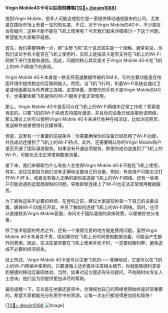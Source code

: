 **Virgin Mobile4G卡可以註冊飛機嗎[[TG💪+ @esim1088](https://t.me/s/esim1088)]**

提到Virgin Mobile，很多人可能会想到它是一家提供移动通信服务的公司，尤其是在国际市场上有着一定的知名度。不过，对于Virgin Mobile的4G卡，不少朋友会有疑问：这种卡能不能在飞机上使用呢？今天我们就来详细探讨一下这个问题，希望能为大家解开疑惑。

首先，我们需要明确一点，即“注册飞机”这个说法其实是一个误解。通常来说，当我们谈论手机卡能否在飞机上使用时，实际上是指该卡是否支持在飞机上的Wi-Fi网络下进行连接和通信。因此，问题的核心其实是关于Virgin Mobile 4G卡在飞机上的Wi-Fi网络下的表现。

Virgin Mobile 4G卡本身是一款支持高速数据传输的SIM卡，它的主要功能是在地面环境中提供稳定的互联网接入。然而，当飞机飞行时，机载Wi-Fi系统会通过卫星或地面基站与外界建立连接。这意味着，即使你的手机卡是Virgin Mobile的4G卡，也需要依赖飞机提供的Wi-Fi服务才能正常使用。

那么，Virgin Mobile 4G卡是否可以在飞机上的Wi-Fi网络中正常工作呢？答案是肯定的。只要飞机的Wi-Fi系统支持国际漫游，并且你的设备已经连接到该网络，那么理论上你可以使用Virgin Mobile 4G卡来进行各种在线活动，比如浏览网页、发送邮件或者使用社交媒体等。

但是，这里有一个重要的前提条件：你需要确保你的设备已经启用了Wi-Fi功能，并且成功连接到了飞机上的Wi-Fi热点。此外，还需要确认你的Virgin Mobile账户是否开通了国际漫游服务。如果没有开通这项服务，即便你成功连接到了飞机上的Wi-Fi，可能也无法正常使用数据流量。

接下来，我们来聊聊为什么有些人会觉得Virgin Mobile 4G卡不能在飞机上使用。其实，这往往是因为他们没有正确地设置自己的设备。例如，有些用户可能忘记打开Wi-Fi开关，或者没有输入正确的密码来连接飞机上的Wi-Fi网络。还有一些用户可能会遇到运营商限制的问题，导致即使连接上了Wi-Fi也无法正常使用数据服务。

为了避免这些不必要的麻烦，在登机之前，建议大家提前检查一下自己的设备设置。确保Wi-Fi功能已开启，并且了解如何连接飞机上的Wi-Fi网络。同时，也可以直接联系Virgin Mobile客服，询问关于国际漫游的具体政策，以便做好充分准备。

除了技术层面的考虑之外，还有一个值得注意的地方就是费用问题。虽然Virgin Mobile 4G卡本身并不贵，但如果你在飞机上长时间使用数据流量，可能会产生额外的费用。因此，在决定是否要在飞机上使用手机卡时，一定要权衡利弊，避免造成不必要的经济损失。

综上所述，Virgin Mobile 4G卡是可以注册飞机的——准确地说，它是可以在飞机上的Wi-Fi网络中使用的。只要遵循上述步骤并注意相关细节，你就能够顺利享受到便捷的移动互联网体验。当然，如果对这方面还有任何疑问，不妨随时向专业人士咨询，他们会为你提供更加详尽的帮助。

最后提醒一下，无论是在地面还是空中，合理规划自己的网络使用始终是非常重要的。希望大家都能充分利用手中的资源，让每一次出行都变得更加轻松愉快！

[[TG💪+ @esim1088](https://t.me/s/esim1088) ![Image](https://i.postimg.cc/4NQfJmqS/Snipaste-2025-05-13-00-14-12.png)]